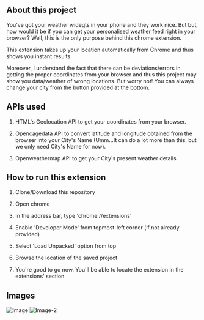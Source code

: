 ## About this project

You've got your weather widegts in your phone and they work nice. But but, how would it be if you can get your personalised weather feed right in your browser? Well, this is the only purpose behind this chrome extension. 

This extension takes up your location automatically from Chrome and thus shows you instant results. 

Moreover, I understand the fact that there can be deviations/errors in getting the proper coordinates from your browser and thus this project may show you data/weather of wrong locations. But worry not! You can always change your city from the button provided at the bottom.

## APIs used

1. HTML's Geolocation API to get your coordinates from your browser.

2. Opencagedata API to convert latitude and longitude obtained from the browser into your City's Name (Umm...It can do a lot more than this, but we only need City's Name for now). 

3. Openweathermap API to get your City's present weather details.

## How to run this extension

1. Clone/Download this repository

2. Open chrome

3. In the address bar, type 'chrome://extensions'

4. Enable 'Developer Mode' from topmost-left corner (if not already provided)

4. Select 'Load Unpacked' option from top

5. Browse the location of the saved project

6. You're good to go now. You'll be able to locate the extension in the extensions' section

## Images

<img src="https://https://github.com/ishubham21/Weather-Chrome-Extension/blob/master/imgs/display-1.png/" alt="Image">

<img src="https://https://github.com/ishubham21/Weather-Chrome-Extension/blob/master/imgs/display-2.png/" alt="Image-2">